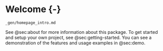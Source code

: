 # Welcome {-}

[//]: # (This file is only included on the website.)

```{.include}
_gen/homepage_intro.md
```

See @sec:about for more information about this package.
To get started and setup your own project, see @sec:getting-started.
You can see a demonstration of the features and usage examples in @sec:demo.
